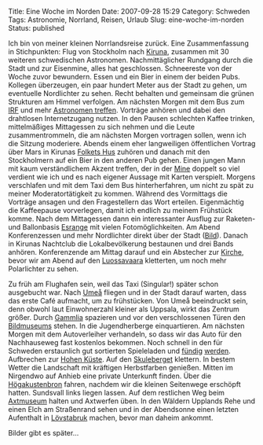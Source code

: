 Title: Eine Woche im Norden
Date: 2007-09-28 15:29
Category: Schweden
Tags: Astronomie, Norrland, Reisen, Urlaub
Slug: eine-woche-im-norden
Status: published

Ich bin von meiner kleinen Norrlandsreise zurück. Eine Zusammenfassung
in Stichpunkten: Flug von Stockholm nach
[Kiruna](http://de.wikipedia.org/wiki/Kiruna), zusammen mit 30 weiteren
schwedischen Astronomen. Nachmittäglicher Rundgang durch die Stadt und
zur Eisenmine, alles hat geschlossen. Schneereste von der Woche zuvor
bewundern. Essen und ein Bier in einem der beiden Pubs. Kollegen
überzeugen, ein paar hundert Meter aus der Stadt zu gehen, um eventuelle
Nordlichter zu sehen. Recht behalten und gemeinsam die grünen Strukturen
am Himmel verfolgen. Am nächsten Morgen mit dem Bus zum
[IRF](http://www.irf.se/Offices/Kiruna/) und mehr [Astronomen
treffen](http://www.rymd.org). Vorträge anhören und dabei den drahtlosen
Internetzugang nutzen. In den Pausen schlechten Kaffee trinken,
mittelmäßiges Mittagessen zu sich nehmen und die Leute zusammentrommeln,
die am nächsten Morgen vortragen sollen, wenn ich die Sitzung moderiere.
Abends einem eher langweiligen öffentlichen Vortrag über Mars in Kirunas
[Folkets Hus](http://de.wikipedia.org/wiki/Folkets_Hus) zuhören und
danach mit den Stockholmern auf ein Bier in den anderen Pub gehen. Einen
jungen Mann mit kaum verständlichem Akzent treffen, der in der
[Mine](http://www.lkab.com/) doppelt so viel verdient wie ich und es
nach eigener Aussage mit Karten verspielt. Morgens verschlafen und mit
dem Taxi dem Bus hinterherfahren, um nicht zu spät zu meiner
Moderatortätigkeit zu kommen. Während des Vormittags die Vorträge
ansagen und den Fragestellern das Wort erteilen. Eigenmächtig die
Kaffeepause vorverlegen, damit ich endlich zu meinem Frühstück komme.
Nach dem Mittagessen dann ein interessanter Ausflug zur Raketen- und
Ballonbasis [Esrange](http://www.ssc.se/?id=5997) mit vielen
Fotomöglichkeiten. Am Abend Konferenzessen und mehr Nordlichter direkt
über der Stadt
([Bild](http://www.fiket.de/2007/09/23/norrsken-oever-kiruna/)). Danach
in Kirunas Nachtclub die Lokalbevölkerung bestaunen und drei Bands
anhören. Konferenzende am Mittag darauf und ein Abstecher zur
[Kirche](http://de.wikipedia.org/wiki/Kiruna_kyrka), bevor wir am Abend
auf den [Luossavaara](http://de.wikipedia.org/wiki/Luossavaara)
kletterten, um noch mehr Polarlichter zu sehen.

Zu früh am Flughafen sein, weil das Taxi (Singular!) später schon
ausgebucht war. Nach [Umeå](http://de.wikipedia.org/wiki/Ume%C3%A5)
fliegen und in der Stadt darauf warten, dass das erste Café aufmacht,
um zu frühstücken. Von Umeå beeindruckt sein, denn obwohl laut
Einwohnerzahl kleiner als Uppsala, wirkt das Zentrum größer. Durch
[Gammlia](http://sv.wikipedia.org/wiki/Gammlia) spazieren und vor den
verschlossenen Türen den
[Bildmuseums](http://sv.wikipedia.org/wiki/Bildmuseet) stehen. In die
Jugendherberge einquartieren. Am nächsten Morgen mit dem Autoverleiher
verhandeln, so dass wir das Auto für den Nachhauseweg fast kostenlos
bekommen. Noch schnell in den für Schweden erstaunlich gut sortierten
Spieleladen und
[fündig](http://de.wikipedia.org/wiki/Thurn_und_Taxis_(Spiel))
[werden](http://de.wikipedia.org/wiki/Crimson_Skies). Aufbrechen zur
[Hohen Küste](http://de.wikipedia.org/wiki/H%C3%B6ga_Kusten). Auf den
[Skuleberget](http://sv.wikipedia.org/wiki/Skuleberget) klettern. In
bestem Wetter die Landschaft mit kräftigen Herbstfarben genießen. Mitten
im Nirgendwo auf Anhieb eine private Unterkunft finden. Über die
[Högakustenbron](http://de.wikipedia.org/wiki/H%C3%B6gakustenbr%C3%BCcke)
fahren, nachdem wir die kleinen Seitenwege erschöpft hatten. Sundsvall
links liegen lassen. Auf dem restlichen Weg beim
[Axtmuseum](http://www.gransfors.com/htm_sve/yxmuseum/index.html) halten
und Axtwerfen üben. In den Wäldern Upplands Rehe und einen Elch am
Straßenrand sehen und in der Abendsonne einen letzten Aufenthalt in
[Lövstabruk](http://sv.wikipedia.org/wiki/L%C3%B6vstabruk) machen, bevor
man daheim ankommt.

Bilder gibt es später…

